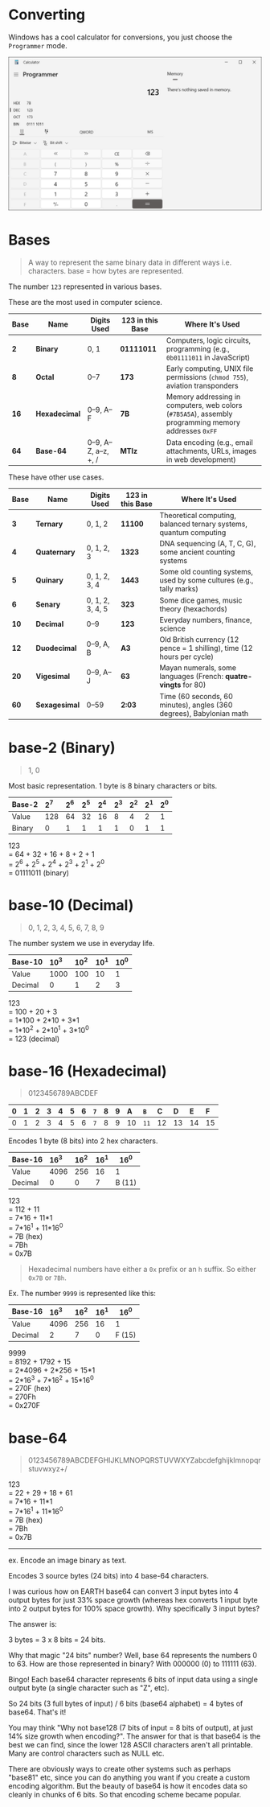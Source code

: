 # Converting

Windows has a cool calculator for conversions, you just choose the `Programmer` mode.

![Binary Calculator](../../pics/binary/binary_calculator.jpg)

# Bases

> A way to represent the same binary data in different ways i.e. characters. base = how bytes are represented.

The number `123` represented in various bases.

These are the most used in computer science.

| Base   | Name            | Digits Used         | 123 in this Base | Where It's Used                                                                                      |
| ------ | --------------- | ------------------- | ---------------- | ---------------------------------------------------------------------------------------------------- |
| **2**  | **Binary**      | 0, 1                | **01111011**     | Computers, logic circuits, programming (e.g., `0b01111011` in JavaScript)                            |
| **8**  | **Octal**       | 0–7                 | **173**          | Early computing, UNIX file permissions (`chmod 755`), aviation transponders                          |
| **16** | **Hexadecimal** | 0–9, A–F            | **7B**           | Memory addressing in computers, web colors (`#7B5A5A`), assembly programming memory addresses `0xFF` |
| **64** | **Base-64**     | 0–9, A–Z, a–z, +, / | **MTIz**         | Data encoding (e.g., email attachments, URLs, images in web development)                             |

These have other use cases.

| Base   | Name            | Digits Used      | 123 in this Base | Where It's Used                                                         |
| ------ | --------------- | ---------------- | ---------------- | ----------------------------------------------------------------------- |
| **3**  | **Ternary**     | 0, 1, 2          | **11100**        | Theoretical computing, balanced ternary systems, quantum computing      |
| **4**  | **Quaternary**  | 0, 1, 2, 3       | **1323**         | DNA sequencing (A, T, C, G), some ancient counting systems              |
| **5**  | **Quinary**     | 0, 1, 2, 3, 4    | **1443**         | Some old counting systems, used by some cultures (e.g., tally marks)    |
| **6**  | **Senary**      | 0, 1, 2, 3, 4, 5 | **323**          | Some dice games, music theory (hexachords)                              |
| **10** | **Decimal**     | 0–9              | **123**          | Everyday numbers, finance, science                                      |
| **12** | **Duodecimal**  | 0–9, A, B        | **A3**           | Old British currency (12 pence = 1 shilling), time (12 hours per cycle) |
| **20** | **Vigesimal**   | 0–9, A–J         | **63**           | Mayan numerals, some languages (French: **quatre-vingts** for 80)       |
| **60** | **Sexagesimal** | 0–59             | **2:03**         | Time (60 seconds, 60 minutes), angles (360 degrees), Babylonian math    |

# base-2 (Binary)

> 1, 0

Most basic representation. 1 byte is 8 binary characters or bits.

| Base-2 | 2<sup>7</sup> | 2<sup>6</sup> | 2<sup>5</sup> | 2<sup>4</sup> | 2<sup>3</sup> | 2<sup>2</sup> | 2<sup>1</sup> | 2<sup>0</sup> |
| :----- | :------------ | :------------ | :------------ | :------------ | :------------ | :------------ | :------------ | :------------ |
| Value  | 128           | 64            | 32            | 16            | 8             | 4             | 2             | 1             |
| Binary | 0             | 1             | 1             | 1             | 1             | 0             | 1             | 1             |

123  
= 64 + 32 + 16 + 8 + 2 + 1  
= 2<sup>6</sup> + 2<sup>5</sup> + 2<sup>4</sup> + 2<sup>3</sup> + 2<sup>1</sup> + 2<sup>0</sup>  
= 01111011 (binary)

# base-10 (Decimal)

> 0, 1, 2, 3, 4, 5, 6, 7, 8, 9

The number system we use in everyday life.

| Base-10 | 10<sup>3</sup> | 10<sup>2</sup> | 10<sup>1</sup> | 10<sup>0</sup> |
| :------ | :------------- | :------------- | :------------- | -------------- |
| Value   | 1000           | 100            | 10             | 1              |
| Decimal | 0              | 1              | 2              | 3              |

123  
= 100 + 20 + 3  
= 1\*100 + 2\*10 + 3\*1  
= 1\*10<sup>2</sup> + 2\*10<sup>1</sup> + 3\*10<sup>0</sup>  
= 123 (decimal)

# base-16 (Hexadecimal)

> 0123456789ABCDEF

| 0   | 1   | 2   | 3   | 4   | 5   | 6   | `7` | 8   | 9   | A   | `B`  | C   | D   | E   | F   |
| :-- | :-- | :-- | :-- | :-- | :-- | :-- | :-- | :-- | :-- | :-- | :--- | :-- | :-- | :-- | :-- |
| 0   | 1   | 2   | 3   | 4   | 5   | 6   | `7` | 8   | 9   | 10  | `11` | 12  | 13  | 14  | 15  |

Encodes 1 byte (8 bits) into 2 hex characters.

| Base-16 | 16<sup>3</sup> | 16<sup>2</sup> | 16<sup>1</sup> | 16<sup>0</sup> |
| :------ | :------------- | :------------- | :------------- | -------------- |
| Value   | 4096           | 256            | 16             | 1              |
| Decimal | 0              | 0              | 7              | B (11)         |

123  
= 112 + 11  
= 7\*16 + 11\*1  
= 7\*16<sup>1</sup> + 11\*16<sup>0</sup>  
= 7B (hex)  
= 7Bh  
= 0x7B

> Hexadecimal numbers have either a `0x` prefix or an `h` suffix. So either `0x7B` or `7Bh`.

Ex. The number `9999` is represented like this:

| Base-16 | 16<sup>3</sup> | 16<sup>2</sup> | 16<sup>1</sup> | 16<sup>0</sup> |
| :------ | :------------- | :------------- | :------------- | -------------- |
| Value   | 4096           | 256            | 16             | 1              |
| Decimal | 2              | 7              | 0              | F (15)         |

9999  
= 8192 + 1792 + 15  
= 2\*4096 + 2\*256 + 15\*1  
= 2\*16<sup>3</sup> + 7\*16<sup>2</sup> + 15\*16<sup>0</sup>  
= 270F (hex)  
= 270Fh  
= 0x270F

# base-64

> 0123456789ABCDEFGHIJKLMNOPQRSTUVWXYZabcdefghijklmnopqrstuvwxyz+/

123  
= 22 + 29 + 18 + 61  
= 7\*16 + 11\*1  
= 7\*16<sup>1</sup> + 11\*16<sup>0</sup>  
= 7B (hex)  
= 7Bh  
= 0x7B

---

ex. Encode an image binary as text.

Encodes 3 source bytes (24 bits) into 4 base-64 characters.

I was curious how on EARTH base64 can convert 3 input bytes into 4 output bytes for just 33% space growth (whereas hex converts 1 input byte into 2 output bytes for 100% space growth). Why specifically 3 input bytes?

The answer is:

3 bytes = 3 x 8 bits = 24 bits.

Why that magic "24 bits" number? Well, base 64 represents the numbers 0 to 63. How are those represented in binary? With 000000 (0) to 111111 (63).

Bingo! Each base64 character represents 6 bits of input data using a single output byte (a single character such as "Z", etc).

So 24 bits (3 full bytes of input) / 6 bits (base64 alphabet) = 4 bytes of base64. That's it!

You may think "Why not base128 (7 bits of input = 8 bits of output), at just 14% size growth when encoding?". The answer for that is that base64 is the best we can find, since the lower 128 ASCII characters aren't all printable. Many are control characters such as NULL etc.

There are obviously ways to create other systems such as perhaps "base81" etc, since you can do anything you want if you create a custom encoding algorithm. But the beauty of base64 is how it encodes data so cleanly in chunks of 6 bits. So that encoding scheme became popular.

